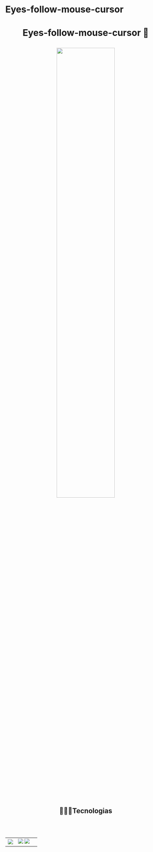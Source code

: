 # Eyes-follow-mouse-cursor


<h1  align="center">Eyes-follow-mouse-cursor  🙂</H1>
<h2 ali
  <div align="center">
<img src="https://media.giphy.com/media/zaYo8YhJCSzcs8WRJZ/giphy.gif" style="width: 60%;">
 

</div>


<h2  align="center"> 👩🏽‍💻Tecnologias  <h2>
<br>
<table align="center" style=" width: 60%" >
  
     
<td align="center">
    <img  src="https://img.shields.io/badge/HTML5-E34F26?style=for-the-badge&logo=html5&logoColor=white">
  <td align="center">
   <img  src="https://img.shields.io/badge/JavaScript-323330?style=for-the-badge&logo=javascript&logoColor=F7DF1E">
    <img  src="https://img.shields.io/badge/CSS3-1572B6?style=for-the-badge&logo=css3&logoColor=white">
   <td align="center">
  
 
</table>

<br>
